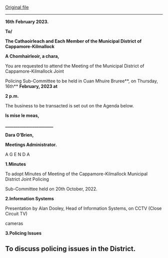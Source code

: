 [Original file](https://www.limerick.ie/sites/default/files/media/documents/2023-02/01%20Agenda%20-%20Meeting%20of%20Joint%20Policing%20Sub-Committee%20of%20the%20Municipal%20District%20of%20Cappamore-Kilmallock%20-%2016th%20February%202023.pdf)

---
**16th** **February 2023.**

**To/**

**The Cathaoirleach and Each Member of the Municipal District of Cappamore-Kilmallock**

**A Chomhairleoir, a chara,**

You are requested to attend the Meeting of the Municipal District of Cappamore-Kilmallock Joint

Policing Sub-Committee to be held in Cuan Mhuire Bruree**, on Thursday, 16th** **February, 2023 at**

**2 p.m.**

The business to be transacted is set out on the Agenda below.

**Is mise le meas,**

**\_\_\_\_\_\_\_\_\_\_\_\_\_\_\_\_\_\_\_\_\_\_\_**

**Dara O’Brien,**

**Meetings Administrator.**

A G E N D A

**1.Minutes**

To adopt Minutes of Meeting of the Cappamore-Kilmallock Municipal District Joint Policing

Sub-Committee held on 20th October, 2022.

**2.Information Systems**

Presentation by Alan Dooley, Head of Information Systems, on CCTV (Close Circuit TV)

cameras

**3.Policing Issues**

To discuss policing issues in the District.
---
